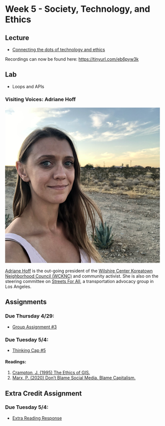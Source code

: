 # Week 5 - Society, Technology, and Ethics

## Lecture
- [Connecting the dots of technology and ethics](./Materials/AA191_S_W5_Lecture_5.pdf)

Recordings can now be found here: https://tinyurl.com/eb6pyw3k

## Lab
- Loops and APIs 

### Visiting Voices: Adriane Hoff
![./Materials/media/adrianehoff.png](./Materials/media/adrianehoff.png)

[Adriane Hoff](https://twitter.com/hoffbeatenpath) is the out-going president of the [Wilshire Center Koreatown Neighborhood Council (WCKNC)](https://wcknc.la/) and community activist. She is also on the steering committee on [Streets For All](https://streetsforall.org/), a transportation advocacy group in Los Angeles.

## Assignments
### Due Thursday 4/29:

- [Group Assignment #3](../Week_3/Materials/../../Week_4/Materials/Group_Assigment_3.md)


### Due Tuesday 5/4:
- [Thinking Cap #5](https://github.com/albertkun/21S-ASIAAM-191A/discussions/133)

#### Readings:
1. [Crampton, J. (1995) The Ethics of GIS.](./Materials/CramptonCaGISEthics1995.pdf)
2. [Marx, P. (2020) Don’t Blame Social Media. Blame Capitalism.](https://www.jacobinmag.com/2020/09/social-media-platform-capitalism-the-social-dilemma)

## Extra Credit Assignment
### Due Tuesday 5/4:
- [Extra Reading Response](https://github.com/albertkun/21S-ASIAAM-191A/discussions/132)
